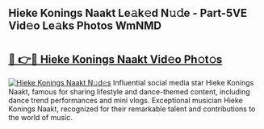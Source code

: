 ## Hieke Konings Naakt Le𝚊k𝚎d N𝚞𝚍e - Part-5VE Vid𝚎o Le𝚊ks Photos WmNMD

# <h2><a href="http://fb5oei.evod.top/?m=Hieke+Konings+Naakt">🔗 👉🔴 Hieke Konings Naakt Vid𝚎o Ph𝚘t𝚘s</a></h2>

[![Hieke Konings Naakt N𝚞d𝚎s](https://i.imgur.com/8V9OHl7.gif)](http://fb5oei.evod.top/?m=Hieke+Konings+Naakt)
Influential social media star Hieke Konings Naakt, famous for sharing lifestyle and dance-themed content, including dance trend performances and mini vlogs. Exceptional musician Hieke Konings Naakt, recognized for their remarkable talent and contributions to the world of music. 
